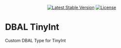 <p align="center">
    <a href="https://packagist.org/packages/devlop/dbal-tinyint"><img src="https://img.shields.io/packagist/v/devlop/dbal-tinyint" alt="Latest Stable Version"></a>
    <a href="https://github.com/devlop-ab/dbal-tinyint/blob/master/LICENSE.md"><img src="https://img.shields.io/packagist/l/devlop/dbal-tinyint" alt="License"></a>
</p>

# DBAL TinyInt

Custom DBAL Type for TinyInt
